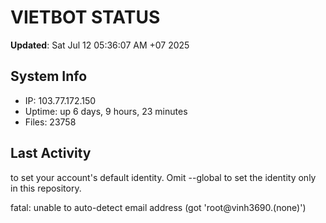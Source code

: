 # VIETBOT STATUS
**Updated**: Sat Jul 12 05:36:07 AM +07 2025

## System Info
- IP: 103.77.172.150
- Uptime: up 6 days, 9 hours, 23 minutes
- Files: 23758

## Last Activity

to set your account's default identity.
Omit --global to set the identity only in this repository.

fatal: unable to auto-detect email address (got 'root@vinh3690.(none)')
